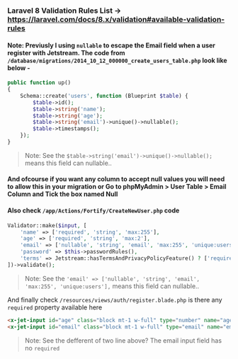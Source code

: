 ### Laravel 8 Validation Rules List → https://laravel.com/docs/8.x/validation#available-validation-rules

#### Note: Previusly I using `nullable` to escape the Email field when a user register with Jetstream. The code from `/database/migrations/2014_10_12_000000_create_users_table.php` look like below -

```PHP
public function up()
{
    Schema::create('users', function (Blueprint $table) {
        $table->id();
        $table->string('name');
        $table->string('age');
        $table->string('email')->unique()->nullable();
        $table->timestamps();
    });
}
```

> Note: See the `$table->string('email')->unique()->nullable();` means this field can nullable..

#### And ofcourse if you want any column to accept null values you will need to allow this in your migration or Go to phpMyAdmin > User Table > Email Column and Tick the box named Null

#### Also check `/app/Actions/Fortify/CreateNewUser.php` code

```PHP
Validator::make($input, [
    'name' => ['required', 'string', 'max:255'],
    'age' => ['required', 'string', 'max:2'],
    'email' => ['nullable', 'string', 'email', 'max:255', 'unique:users'],
    'password' => $this->passwordRules(),
    'terms' => Jetstream::hasTermsAndPrivacyPolicyFeature() ? ['required', 'accepted'] : '',
])->validate();
```

> Note: See the `'email' => ['nullable', 'string', 'email', 'max:255', 'unique:users'],` means this field can nullable..

And finally check `/resources/views/auth/register.blade.php` is there any `required` property available here

```HTML
<x-jet-input id="age" class="block mt-1 w-full" type="number" name="age" :value="old('age')" required />
<x-jet-input id="email" class="block mt-1 w-full" type="email" name="email" :value="old('email')" />
```

> Note: See the defferent of two line above? The email input field has no `required`
